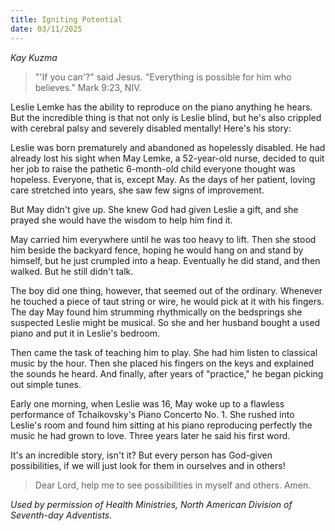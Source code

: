 ```yaml
---
title: Igniting Potential
date: 03/11/2025
---
```


_Kay Kuzma_

> <p></p>
> "'If you can'?" said Jesus. "Everything is possible for him who believes." Mark 9:23, NIV.

Leslie Lemke has the ability to reproduce on the piano anything he hears. But the incredible thing is that not only is Leslie blind, but he's also crippled with cerebral palsy and severely disabled mentally! Here's his story:

Leslie was born prematurely and abandoned as hopelessly disabled. He had already lost his sight when May Lemke, a 52-year-old nurse, decided to quit her job to raise the pathetic 6-month-old child everyone thought was hopeless. Everyone, that is, except May. As the days of her patient, loving care stretched into years, she saw few signs of improvement.

But May didn't give up. She knew God had given Leslie a gift, and she prayed she would have the wisdom to help him find it.

May carried him everywhere until he was too heavy to lift. Then she stood him beside the backyard fence, hoping he would hang on and stand by himself, but he just crumpled into a heap. Eventually he did stand, and then walked. But he still didn't talk.

The boy did one thing, however, that seemed out of the ordinary. Whenever he touched a piece of taut string or wire, he would pick at it with his fingers. The day May found him strumming rhythmically on the bedsprings she suspected Leslie might be musical. So she and her husband bought a used piano and put it in Leslie's bedroom.

Then came the task of teaching him to play. She had him listen to classical music by the hour. Then she placed his fingers on the keys and explained the sounds he heard. And finally, after years of "practice," he began picking out simple tunes.

Early one morning, when Leslie was 16, May woke up to a flawless performance of Tchaikovsky's Piano Concerto No. 1. She rushed into Leslie's room and found him sitting at his piano reproducing perfectly the music he had grown to love. Three years later he said his first word.

It's an incredible story, isn't it? But every person has God-given possibilities, if we will just look for them in ourselves and in others!

> <callout></callout>
> Dear Lord, help me to see possibilities in myself and others. Amen.

_Used by permission of Health Ministries, North American Division of Seventh-day Adventists._